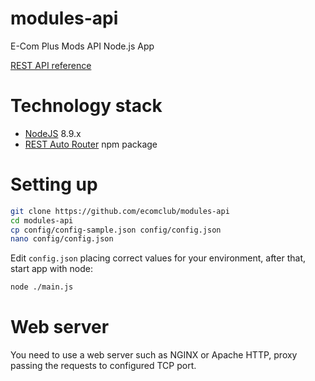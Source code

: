 # modules-api
E-Com Plus Mods API Node.js App

[REST API reference](https://developers.e-com.plus/modules-api/)

# Technology stack
+ [NodeJS](https://nodejs.org/en/) 8.9.x
+ [REST Auto Router](https://github.com/leomp12/nodejs-rest-auto-router) npm package

# Setting up
```bash
git clone https://github.com/ecomclub/modules-api
cd modules-api
cp config/config-sample.json config/config.json
nano config/config.json
```

Edit `config.json` placing correct values for your environment,
after that, start app with node:

```bash
node ./main.js
```

# Web server
You need to use a web server such as NGINX or Apache HTTP,
proxy passing the requests to configured TCP port.

